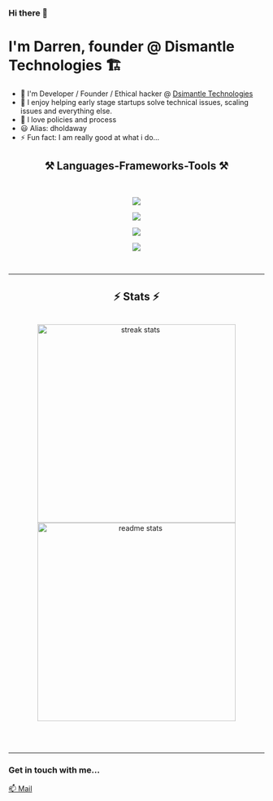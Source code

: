 ### Hi there 👋
# I'm Darren, founder @ Dismantle Technologies 🏗️

- 🤖 I'm Developer / Founder / Ethical hacker @ [Dsimantle Technologies](https://dismantle.io)
- 🌱 I enjoy helping early stage startups solve technical issues, scaling issues and everything else.
- 👯 I love policies and process
- 😃 Alias: dholdaway
- ⚡ Fun fact: I am really good at what i do...

<h2 align="center">⚒️ Languages-Frameworks-Tools ⚒️</h2>
<br/>
  <p align="center">
  <a href="https://skillicons.dev">
    <img src="https://skillicons.dev/icons?i=react,reactivex,nodejs,python,javascript,typescript,express,nextjs&perline=8" />
  </a>
  <p align="center">
  <a href="https://skillicons.dev">
    <img src="https://skillicons.dev/icons?i=firebase,mongodb,mysql,postgres&perline=4" />
  </a>
  <p align="center">
  <a href="https://skillicons.dev">
    <img src="https://skillicons.dev/icons?i=aws,azure,gcp&perline=3" />
  </a>
  <p align="center">
  <a href="https://skillicons.dev">
    <img src="https://skillicons.dev/icons?i=kubernetes,docker,git&perline=3" />
  </a>
</p>
</p>
</p>
</p>
</div>

<br/>
<hr/>

<h2 align="center">⚡ Stats ⚡</h2>
<br>
<div align=center>
  <img width=390 src="https://github-readme-streak-stats-salesp07.vercel.app/?user=dholdaway&count_private=true&theme=react&border_radius=10" alt="streak stats"/>
  <img width=390 src="https://github-readme-stats-salesp07.vercel.app/api?username=dholdaway&count_private=true&show_icons=true&theme=react&rank_icon=github&border_radius=10" alt="readme stats" />
  <br/>
</div>

<br/><br/>
<hr/>


### Get in touch with me...

[📫 Mail](mailto://darren@dismantle.io)